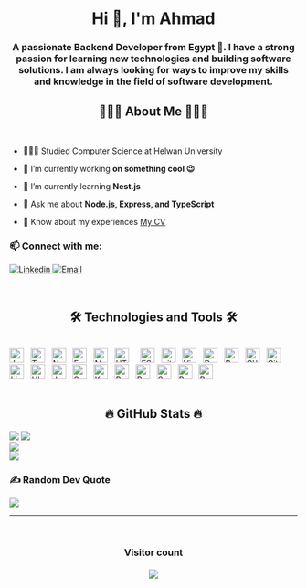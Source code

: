 <h1 align="center">Hi 👋, I'm Ahmad</h1>
<h3 align="center">A passionate Backend Developer from Egypt 🚀. I have a strong passion for learning new technologies and building software solutions. I am always looking for ways to improve my skills and knowledge in the field of software development.</h3>

<!-- <p align="left"> <a href="https://github.com/ryo-ma/github-profile-trophy"><img src="https://github-profile-trophy.vercel.app/?username=ahmadalasiri" alt="ahmadalasiri" /></a> </p> -->
<h2 align="center">👨🏻‍💻 About Me 👨🏻‍💻</h2>
<br>

- 👩🏻‍🎓 Studied Computer Science at Helwan University

- 🔭 I’m currently working **on something cool 😉**

- 🌱 I’m currently learning **Nest.js**

- 💬 Ask me about **Node.js, Express, and TypeScript**

- 📄 Know about my experiences [My CV](https://flowcv.com/resume/ejsudpqps0)

<!-- - ⚡ Fun fact: I love playing chess ♟ -->

<h3> 📫 Connect with me: </h3>
<p>
  <a href="https://linkedin.com/in/ahmadalasiri" target="blank">
    <img src="https://img.shields.io/badge/linkedin-%230077B5.svg?style=for-the-badge&logo=linkedin&logoColor=white" alt="Linkedin"/>
  </a>
  <a href="mailto:contact@ahmedalasiri.tech" target="blank">
    <img src="https://img.shields.io/badge/Email-%23D14836.svg?style=for-the-badge&logo=gmail&logoColor=white" alt="Email"/>
    </a>
</p>

<br>
<h2 align="center">🛠 Technologies and Tools 🛠</h2>
<br>
<!-- https://simpleicons.org/ -->
<span><img src="https://img.shields.io/badge/JavaScript-282C34?logo=javascript&logoColor=F7DF1E" alt="JavaScript logo" title="JavaScript" height="25" /></span>
&nbsp;
<span><img src="https://img.shields.io/badge/TypeScript-282C34?logo=typescript&logoColor=3178C6" alt="TypeScript logo" title="TypeScript" height="25" /></span>
&nbsp;
<span><img src="https://img.shields.io/badge/Node.js-282C34?logo=node.js&logoColor=00F200" alt="Node.js logo" title="Node.js" height="25" /></span>
&nbsp;
<span><img src="https://img.shields.io/badge/Express-282C34?logo=express&logoColor=FFFFFF" alt="Express.js logo" title="Express.js" height="25" /></span>
&nbsp;
<span><img src="https://img.shields.io/badge/MongoDB-282C34?logo=mongodb&logoColor=47A248" alt="MongoDB logo" title="MongoDB" height="25" /></span>
&nbsp;
<span><img src="https://img.shields.io/badge/HTML5-282C34?logo=html5&logoColor=E34F26" alt="HTML5 logo" title="HTML5" height="25" /></span>
&nbsp;
&nbsp;
<span><img src="https://img.shields.io/badge/ESLint-282C34?logo=eslint&logoColor=4B32C3" alt="ESLint logo" title="ESLint" height="25" /></span>
&nbsp;
<span><img src="https://img.shields.io/badge/git-282C34?logo=git&logoColor=F05032" alt="git logo" title="git" height="25" /></span>
&nbsp;
<span><img src="https://img.shields.io/badge/VS%20Code-282C34?logo=visual-studio-code&logoColor=007ACC" alt="Visual Studio Code logo" title="Visual Studio Code" height="25" /></span>
&nbsp;
<span><img src="https://img.shields.io/badge/Docker-282C34?logo=docker&logoColor=2496ED" alt="Docker logo" title="Docker" height="25" /></span>
&nbsp;
<span><img src="https://img.shields.io/badge/Postgres-282C34?logo=postgresql&logoColor=336791" alt="Postgres logo" title="Postgres" height="25" /></span>
&nbsp;
<span><img src="https://img.shields.io/badge/CI/CD-282C34?logo=github-actions&logoColor=2088FF" alt="CI/CD logo" title="CI/CD" height="25" /></span>
&nbsp;
<span><img src="https://img.shields.io/badge/Github%20Actions-282C34?logo=github-actions&logoColor=2088FF" alt="Github Actions logo" title="Github Actions" height="25" /></span>
&nbsp;
<span><img src="https://img.shields.io/badge/Linux-282C34?logo=linux&logoColor=FCC624" alt="Linux logo" title="Linux" height="25" /></span>
&nbsp;
<span><img src="https://img.shields.io/badge/Ubuntu-282C34?logo=ubuntu&logoColor=E95420" alt="Ubuntu logo" title="Ubuntu" height="25" /></span>
&nbsp;
<span><img src="https://img.shields.io/badge/Jest-282C34?logo=jest&logoColor=C21325" alt="Jest logo" title="Jest" height="25" /></span>
&nbsp;
<span><img src="https://img.shields.io/badge/Swagger-282C34?logo=swagger&logoColor=85EA2D" alt="Swagger logo" title="Swagger" height="25" /></span>
&nbsp;
<span><img src="https://img.shields.io/badge/Kafka-282C34?logo=apache-kafka&logoColor=231F20" alt="Kafka logo" title="Kafka" height="25" /></span>
&nbsp;
<span><img src="https://img.shields.io/badge/Postman-282C34?logo=postman&logoColor=FF6C37" alt="Postman logo" title="Postman" height="25" /></span>
&nbsp;
<span><img src="https://img.shields.io/badge/Pug-282C34?logo=pug&logoColor=A86454" alt="Pug logo" title="Pug" height="25" /></span>
&nbsp;
<span><img src="https://img.shields.io/badge/Socket.io-282C34?logo=socket.io&logoColor=010101" alt="Socket.io logo" title="Socket.io" height="25" /></span>
&nbsp;
<span><img src="https://img.shields.io/badge/Render-282C34?logo=render&logoColor=333333" alt="Render logo" title="Render" height="25" /></span>
&nbsp;
<span><img src="https://img.shields.io/badge/Bash-282C34?logo=gnu-bash&logoColor=4EAA25" alt="Bash logo" title="Bash" height="25" /></span>
&nbsp;
<br>
<br>

<h2 align="center">🔥 GitHub Stats 🔥</h2>

![](https://github-profile-summary-cards.vercel.app/api/cards/profile-details?username=ahmadalasiri&theme=tokyonight)
![](https://github-readme-stats-git-masterrstaa-rickstaa.vercel.app/api?username=ahmadalasiri&theme=dark&hide_border=false&include_all_commits=false&count_private=true)<br/>
![](https://github-readme-streak-stats.herokuapp.com/?user=ahmadalasiri&theme=dark&hide_border=false)<br/>
![](https://github-readme-stats-git-masterrstaa-rickstaa.vercel.app/api/top-langs/?username=ahmadalasiri&theme=dark&hide_border=false&include_all_commits=false&count_private=true&layout=compact&&hide=html,ejs,css,dockerfile)

### ✍️ Random Dev Quote

![](https://quotes-github-readme.vercel.app/api?type=horizontal&theme=radical)

---

<br>
<h3 align="center"> 
  Visitor count <br><br>
  <img  src="https://profile-counter.glitch.me/ahmadalasiri/count.svg" />
</h3>

